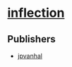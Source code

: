 # [inflection](https://pypi.org/project/inflection)



## Publishers
- [jpvanhal](https://pypi.org/user/jpvanhal)

